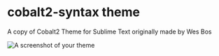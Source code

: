 # cobalt2-syntax theme

A copy of Cobalt2 Theme for Sublime Text originally made by Wes Bos

![A screenshot of your theme](https://f.cloud.github.com/assets/69169/2289498/4c3cb0ec-a009-11e3-8dbd-077ee11741e5.gif)
